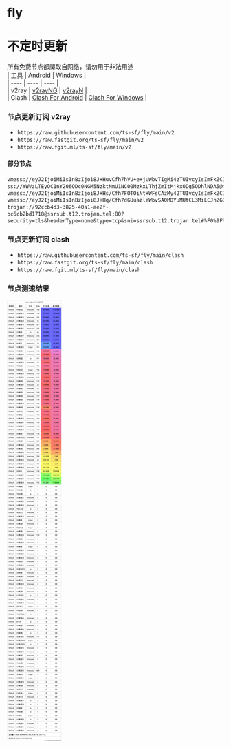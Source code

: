 # fly
# 不定时更新
所有免费节点都爬取自网络，请勿用于非法用途  
|  工具  | Android  | Windows  |  
|  ----  | ----   | ----  |  
| v2ray  | [v2rayNG](https://github.com/2dust/v2rayNG/releases) | [v2rayN](https://github.com/2dust/v2rayN/releases) |  
| Clash  | [Clash For Android](https://github.com/Kr328/ClashForAndroid/releases) | [Clash For Windows](https://github.com/Fndroid/clash_for_windows_pkg/releases) | 
  
### 节点更新订阅  v2ray
- `https://raw.githubusercontent.com/ts-sf/fly/main/v2`  
- `https://raw.fastgit.org/ts-sf/fly/main/v2`  
- `https://raw.fgit.ml/ts-sf/fly/main/v2`  
#### 部分节点  
``` 
vmess://eyJ2IjoiMiIsInBzIjoi8J+HuvCfh7hVU+e+juWbvTIgMi4zTUIvcyIsImFkZCI6IjEzNy4xNzUuMTguOTEiLCJwb3J0IjoiNDIwMDIiLCJpZCI6IjQxODA0OGFmLWEyOTMtNGI5OS05YjBjLTk4Y2EzNTgwZGQyNCIsImFpZCI6IjY0Iiwic2N5IjoiYXV0byIsIm5ldCI6InRjcCIsInR5cGUiOiJub25lIiwiaG9zdCI6IiIsInBhdGgiOiIvIiwidGxzIjoiIiwic25pIjoiIiwidGVzdF9uYW1lIjoiVVPnvo7lm70yIn0=
ss://YWVzLTEyOC1nY206ODc0NGM5NzktNmU1NC00MzkxLThjZmItMjkxODg5ODhlNDA5@ftransfer.top:37611#%F0%9F%87%BB%F0%9F%87%B3VN%E8%B6%8A%E5%8D%97
vmess://eyJ2IjoiMiIsInBzIjoi8J+Hs/Cfh7FOTOiNt+WFsCAzMy42TUIvcyIsImFkZCI6IjQ1LjU4LjE4Ni44MSIsInBvcnQiOiI1MTE0MCIsImlkIjoiNGExMzhlMTktMDU5NS00ZDUxLTgzYzYtZmQyNzZjZjdkMzA3IiwiYWlkIjoiNjQiLCJzY3kiOiJhdXRvIiwibmV0IjoidGNwIiwidHlwZSI6Im5vbmUiLCJob3N0IjoiIiwicGF0aCI6Ii9mb290ZXJzIiwidGxzIjoiIiwic25pIjoiIiwidGVzdF9uYW1lIjoiTkzojbflhbAifQ==
vmess://eyJ2IjoiMiIsInBzIjoi8J+Hq/Cfh7dGUuazleWbvSA0MDYuMUtCL3MiLCJhZGQiOiJuaWthNC5oZGZ5Mi5mb3JpcmFuLnRyYWRlIiwicG9ydCI6IjQ0MyIsImlkIjoiNzk3NzBhMzItOTYwNy00OTE5LTk0ODMtMGYxNzk0NTU5MzkwIiwiYWlkIjoiMCIsInNjeSI6ImF1dG8iLCJuZXQiOiJ3cyIsInR5cGUiOiJub25lIiwiaG9zdCI6Im5pa2E0LmhkZnkyLmZvcmlyYW4udHJhZGUiLCJwYXRoIjoiL2p1WUx5dk5CcFkwTEJPQW9tbXkyYUpFIiwidGxzIjoidGxzIiwic25pIjoibmlrYTQuaGRmeTIuZm9yaXJhbi50cmFkZSIsInRlc3RfbmFtZSI6IkZS5rOV5Zu9In0=
trojan://92ccb4d3-3825-40a1-ae2f-bc6cb2bd1718@ssrsub.t12.trojan.tel:80?security=tls&headerType=none&type=tcp&sni=ssrsub.t12.trojan.tel#%F0%9F%87%A8%F0%9F%87%A6CA%E5%8A%A0%E6%8B%BF%E5%A4%A7
```
### 节点更新订阅  clash
- `https://raw.githubusercontent.com/ts-sf/fly/main/clash`  
- `https://raw.fastgit.org/ts-sf/fly/main/clash`  
- `https://raw.fgit.ml/ts-sf/fly/main/clash`  

### 节点测速结果
![image](traffic.png)
